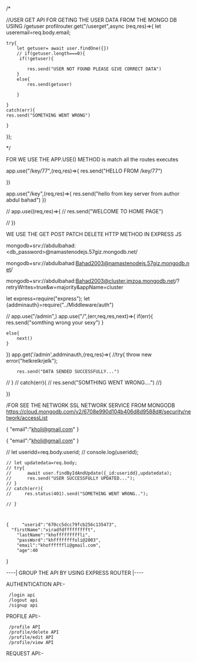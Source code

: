 /*



//USER GET API FOR GETING THE USER DATA FROM THE MONGO DB USING /getuser
profilrouter.get("/userget",async (req,res)=>{
    let useremail=req.body.email;
    
    try{
        let getuser= await user.findOne({})
        // if(getuser.length===0){
         if(!getuser){

            res.send("USER NOT FOUND PLEASE GIVE CORRECT DATA")
        }
        else{
            res.send(getuser)

        }
        
    }
    catch(err){
    res.send("SOMETHING WENT WRONG")
          
    }
     
    
     

});



*/











FOR WE USE THE APP.USE() METHOD is match all the routes executes


app.use("/key/77",(req,res)=>{
    res.send("HELLO FROM /key/77")

})

app.use("/key",(req,res)=>{
    res.send("hello from key server from author abdul bahad")
})



// app.use((req,res)=>{
//     res.send("WELCOME TO HOME PAGE")
 
 
//  })


WE USE THE GET POST PATCH DELETE HTTP METHOD IN EXPRESS JS





mongodb+srv://abdulbahad:<db_password>@namastenodejs.57giz.mongodb.net/

mongodb+srv://abdulbahad:Bahad2003@namastenodejs.57giz.mongodb.net/


mongodb+srv://abdulbahad:Bahad2003@cluster.jmzoa.mongodb.net/?retryWrites=true&w=majority&appName=cluster



let express=require("express");
let {addminauth}=require("../Middleware/auth")



// app.use("/admin",)
app.use("/",(err,req,res,next)=>{
    if(err){
        res.send("somthing wrong your sexy")
    }

    else{
        next()
    }

})
app.get('/admin',addminauth,(req,res)=>{
    //try{
          throw new error("helkrelkrjelk");

        res.send("DATA SENDED SUCCESSFULLY...")

   // }
  // catch(err){
  //  res.send("SOMTHING WENT WRONG....")
  //}

})

/FOR SEE THE NETWORK SSL NETWORK SERVICE FROM MONGODB 
https://cloud.mongodb.com/v2/6708e990d104b406d8d9588d#/security/network/accessList

{
    "email":"kholi@gmail.com"
}

{
    "email":"kholi@gmail.com"
}








  // let useridd=req.body.userid;
    // console.log(useridd);
    
    // let updatedata=req.body;
    // try{
    //      await user.findByIdAndUpdate({_id:useridd},updatedata);
    //      res.send("USER SUCCESSFULLY UPDATED...");
    // }
    // catch(err){
    //     res.status(401).send("SOMETHING WENT WRONG..");

    // }



    {     "userid":"670cc5dcc79fcb256c135473",
      "firstName":"viradfdffffffffft",
        "lastName":"khofffffffffli",
        "passWord":"khffffffffoli@2003",
        "email":"khoffffffli@gmail.com",
        "age":40

}

----| GROUP THE API BY USING EXPRESS ROUTER |----

AUTHENTICATION API:-

     /login api
     /logout api
     /signup api

PROFILE API:-

     /profile API
     /profile/delete API
     /profile/edit API
     /profile/view API

REQUEST API:-


